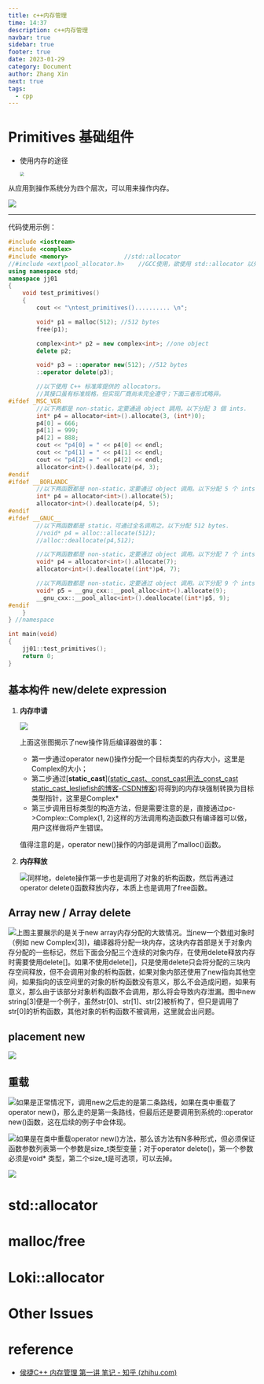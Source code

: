 ```yaml
---
title: c++内存管理
time: 14:37
description: c++内存管理
navbar: true
sidebar: true
footer: true
date: 2023-01-29
category: Document
author: Zhang Xin
next: true
tags:
  - cpp
---
```

# Primitives 基础组件

* 使用内存的途径

  <img src="https://mdimagehosting.oss-cn-shanghai.aliyuncs.com/img/20230315204101.png" style="zoom:50%;" />

从应用到操作系统分为四个层次，可以用来操作内存。

![](https://mdimagehosting.oss-cn-shanghai.aliyuncs.com/img/20230315204150.png)

---

代码使用示例：

```c++
#include <iostream>
#include <complex>
#include <memory>                //std::allocator  
//#include <ext\pool_allocator.h>    //GCC使用，欲使用 std::allocator 以外的 allocator, 就得自行 #include <ext/...> 
using namespace std;
namespace jj01
{
    void test_primitives()
    {
        cout << "\ntest_primitives().......... \n";

        void* p1 = malloc(512); //512 bytes
        free(p1);

        complex<int>* p2 = new complex<int>; //one object
        delete p2;

        void* p3 = ::operator new(512); //512 bytes
        ::operator delete(p3);

        //以下使用 C++ 标准库提供的 allocators。
        //其接口虽有标准规格，但实现厂商尚未完全遵守；下面三者形式略异。
#ifdef _MSC_VER
        //以下两都是 non-static，定要通過 object 調用。以下分配 3 個 ints.
        int* p4 = allocator<int>().allocate(3, (int*)0);
        p4[0] = 666;
        p4[1] = 999;
        p4[2] = 888;
        cout << "p4[0] = " << p4[0] << endl;
        cout << "p4[1] = " << p4[1] << endl;
        cout << "p4[2] = " << p4[2] << endl;
        allocator<int>().deallocate(p4, 3);
#endif
#ifdef __BORLANDC__
        //以下两函数都是 non-static，定要通过 object 调用。以下分配 5 个 ints.
        int* p4 = allocator<int>().allocate(5);
        allocator<int>().deallocate(p4, 5);
#endif
#ifdef __GNUC__
        //以下两函数都是 static，可通过全名调用之。以下分配 512 bytes.
        //void* p4 = alloc::allocate(512); 
        //alloc::deallocate(p4,512);   

        //以下两函数都是 non-static，定要通过 object 调用。以下分配 7 个 ints.    
        void* p4 = allocator<int>().allocate(7);
        allocator<int>().deallocate((int*)p4, 7);

        //以下两函数都是 non-static，定要通过 object 调用。以下分配 9 个 ints.  
        void* p5 = __gnu_cxx::__pool_alloc<int>().allocate(9);
        __gnu_cxx::__pool_alloc<int>().deallocate((int*)p5, 9);
#endif
    }
} //namespace

int main(void)
{
    jj01::test_primitives();
    return 0;
}
```

## 基本构件 new/delete expression

1. **内存申请**

   ![](https://mdimagehosting.oss-cn-shanghai.aliyuncs.com/img/20230315204806.png)

   上面这张图揭示了new操作背后编译器做的事：

   - 第一步通过operator new()操作分配一个目标类型的内存大小，这里是Complex的大小；
   - 第二步通过[**static_cast**]([static_cast、const_cast用法_const_cast static_cast_lesliefish的博客-CSDN博客](https://blog.csdn.net/y396397735/article/details/50742750))将得到的内存块强制转换为目标类型指针，这里是Complex*
   - 第三步调用目标类型的构造方法，但是需要注意的是，直接通过pc->Complex::Complex(1, 2)这样的方法调用构造函数只有编译器可以做，用户这样做将产生错误。

   值得注意的是，operator new()操作的内部是调用了malloc()函数。

2. **内存释放**

   ![](https://mdimagehosting.oss-cn-shanghai.aliyuncs.com/img/20230315205209.png)同样地，delete操作第一步也是调用了对象的析构函数，然后再通过operator delete()函数释放内存，本质上也是调用了free函数。

## Array new / Array delete

![](https://mdimagehosting.oss-cn-shanghai.aliyuncs.com/img/20230315205555.png)上图主要展示的是关于new array内存分配的大致情况。当new一个数组对象时（例如 new Complex[3])，编译器将分配一块内存，这块内存首部是关于对象内存分配的一些标记，然后下面会分配三个连续的对象内存，在使用delete释放内存时需要使用delete[]。如果不使用delete[]，只是使用delete只会将分配的三块内存空间释放，但不会调用对象的析构函数，如果对象内部还使用了new指向其他空间，如果指向的该空间里的对象的析构函数没有意义，那么不会造成问题，如果有意义，那么由于该部分对象析构函数不会调用，那么将会导致内存泄漏。图中new string[3]便是一个例子，虽然str[0]、str[1]、str[2]被析构了，但只是调用了str[0]的析构函数，其他对象的析构函数不被调用，这里就会出问题。

## placement new

![](https://mdimagehosting.oss-cn-shanghai.aliyuncs.com/img/20230315231528.png)

## 重载

![](https://mdimagehosting.oss-cn-shanghai.aliyuncs.com/img/20230315231749.png)如果是正常情况下，调用new之后走的是第二条路线，如果在类中重载了operator new()，那么走的是第一条路线，但最后还是要调用到系统的::operator new()函数，这在后续的例子中会体现。

![](https://mdimagehosting.oss-cn-shanghai.aliyuncs.com/img/20230315232050.png)如果是在类中重载operator new()方法，那么该方法有N多种形式，但必须保证函数参数列表第一个参数是size_t类型变量；对于operator delete()，第一个参数必须是void* 类型，第二个size_t是可选项，可以去掉。

![](https://mdimagehosting.oss-cn-shanghai.aliyuncs.com/img/20230315232445.png)



# std::allocator

# malloc/free

# Loki::allocator

# Other Issues


# reference

- [侯捷C++ 内存管理 第一讲 笔记 - 知乎 (zhihu.com)](https://zhuanlan.zhihu.com/p/476637169)


